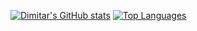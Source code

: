 [![Dimitar's GitHub stats](https://github-readme-stats.vercel.app/api?username=DImitarTab&theme=dark)](https://github.com/DImitarTab/github-readme-stats)
[![Top Languages](https://github-readme-stats.vercel.app/api/top-langs/?username=DImitarTab&exclude_repo=FE-Cinema-Project,FE-Course-Project&theme=dark)](https://github.com/DImitarTab/github-readme-stats)


<!--
**DImitarTab/DImitarTab** is a ✨ _special_ ✨ repository because its `README.md` (this file) appears on your GitHub profile.

Here are some ideas to get you started:

- 🔭 I’m currently working on ...
- 🌱 I’m currently learning ...
- 👯 I’m looking to collaborate on ...
- 🤔 I’m looking for help with ...
- 💬 Ask me about ...
- 📫 How to reach me: ...
- 😄 Pronouns: ...
- ⚡ Fun fact: ...
-->
